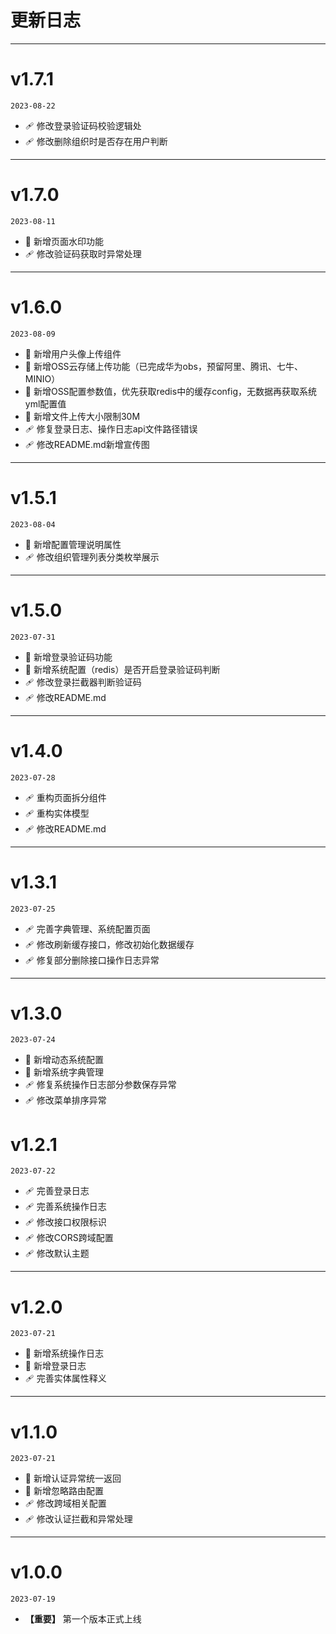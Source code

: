 # 更新日志
---

# v1.7.1
`2023-08-22`
* 🩹 修改登录验证码校验逻辑处
* 🩹 修改删除组织时是否存在用户判断
---

# v1.7.0
`2023-08-11`
* 🚀 新增页面水印功能
* 🩹 修改验证码获取时异常处理
---

# v1.6.0
`2023-08-09`
* 🚀 新增用户头像上传组件
* 🚀 新增OSS云存储上传功能（已完成华为obs，预留阿里、腾讯、七牛、MINIO）
* 🚀 新增OSS配置参数值，优先获取redis中的缓存config，无数据再获取系统yml配置值
* 🚀 新增文件上传大小限制30M
* 🩹 修复登录日志、操作日志api文件路径错误
* 🩹 修改README.md新增宣传图
---

# v1.5.1
`2023-08-04`
* 🚀 新增配置管理说明属性
* 🩹 修改组织管理列表分类枚举展示
---

# v1.5.0
`2023-07-31`
* 🚀 新增登录验证码功能
* 🚀 新增系统配置（redis）是否开启登录验证码判断
* 🩹 修改登录拦截器判断验证码
* 🩹 修改README.md
---

# v1.4.0
`2023-07-28`
* 🩹 重构页面拆分组件
* 🩹 重构实体模型
* 🩹 修改README.md
---

# v1.3.1
`2023-07-25`
* 🩹 完善字典管理、系统配置页面
* 🩹 修改刷新缓存接口，修改初始化数据缓存
* 🩹 修复部分删除接口操作日志异常
---

# v1.3.0
`2023-07-24`
* 🚀 新增动态系统配置
* 🚀 新增系统字典管理
* 🩹 修复系统操作日志部分参数保存异常
* 🩹 修改菜单排序异常

# v1.2.1
`2023-07-22`
* 🩹 完善登录日志
* 🩹 完善系统操作日志
* 🩹 修改接口权限标识
* 🩹 修改CORS跨域配置
* 🩹 修改默认主题
---

# v1.2.0
`2023-07-21`
* 🚀 新增系统操作日志
* 🚀 新增登录日志
* 🩹 完善实体属性释义
---

# v1.1.0
`2023-07-21`
* 🚀 新增认证异常统一返回
* 🚀 新增忽略路由配置
* 🩹 修改跨域相关配置
* 🩹 修改认证拦截和异常处理
---

# v1.0.0
`2023-07-19`
* __【重要】__ 第一个版本正式上线